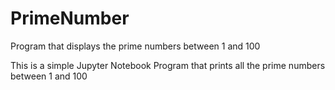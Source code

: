 # PrimeNumber
Program that displays the prime numbers between 1 and 100 

This is a simple Jupyter Notebook Program that prints all the prime numbers between 1 and 100


